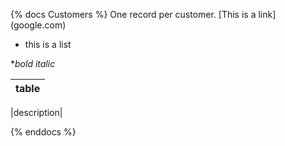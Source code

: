 {% docs Customers %}
One record per customer.
[This is a link] (google.com)

* this is a list

**bold* _italic_

|table|
|-----|

|description|


{% enddocs %}